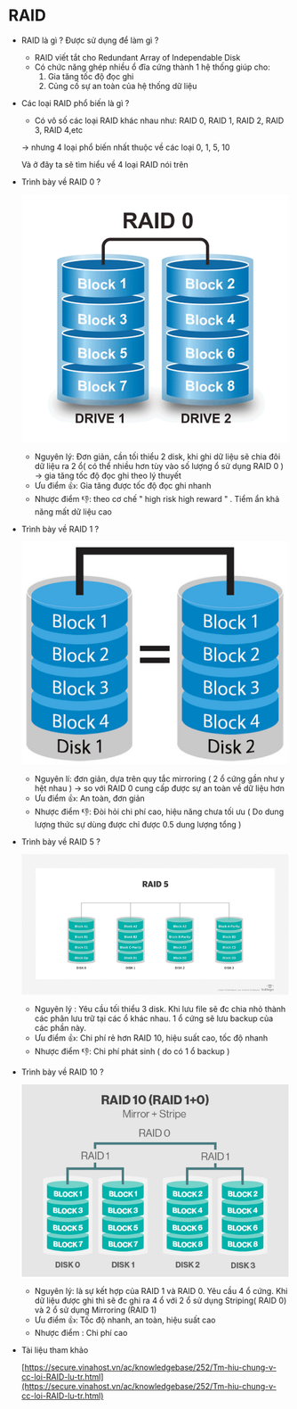 # RAID

- RAID là gì ? Được sử dụng để làm gì ?
    - RAID viết tắt cho Redundant Array of Independable Disk
    - Có chức năng ghép nhiều ổ đĩa cứng thành 1 hệ thống giúp cho:
        1. Gia tăng tốc độ đọc ghi
        2. Củng cố sự an toàn của hệ thống dữ liệu
- Các loại RAID phổ biến là gì ?
    - Có vô số các loại RAID khác nhau như: RAID 0, RAID 1, RAID 2, RAID 3, RAID 4,etc

    → nhưng 4 loại phổ biến nhất thuộc về các loại 0, 1, 5, 10

    Và ở đây ta sẽ tìm hiểu về 4 loại RAID nói trên

- Trình bày về RAID 0 ?

    ![RAID%20ef5a854fa7aa41c8852a961d1b6efd83/unnamed.gif](RAID%20ef5a854fa7aa41c8852a961d1b6efd83/unnamed.gif)

    - Nguyên lý: Đơn giản, cần tối thiểu 2 disk, khi ghi dữ liệu sẽ chia đôi dữ liệu ra 2 ổ( có thể nhiều hơn tùy vào số lượng ổ sử dụng RAID 0 ) → gia tăng tốc độ đọc ghi theo lý thuyết
    - Ưu điểm 👍: Gia tăng được tốc độ đọc ghi nhanh
    - Nhược điểm 👎: theo cơ chế " high risk high reward " . Tiểm ẩn khả năng mất dữ liệu cao

- Trình bày về RAID 1 ?

    ![RAID%20ef5a854fa7aa41c8852a961d1b6efd83/unnamed.jpg](RAID%20ef5a854fa7aa41c8852a961d1b6efd83/unnamed.jpg)

    - Nguyên lí: đơn giản, dựa trên quy tắc mirroring ( 2 ổ cứng gần như y hệt nhau ) → so với RAID 0 cung cấp được sự an toàn về dữ liệu hơn
    - Ưu điểm 👍: An toàn, đơn giản
    - Nhược điểm 👎: Đòi hỏi chi phí cao, hiệu năng chưa tối ưu ( Do dung lượng thức sự dùng được chỉ được 0.5 dung lượng tổng )
- Trình bày về RAID 5 ?

    ![RAID%20ef5a854fa7aa41c8852a961d1b6efd83/storage_raid_05_desktop.png](RAID%20ef5a854fa7aa41c8852a961d1b6efd83/storage_raid_05_desktop.png)

    - Nguyên lý : Yêu cầu tối thiểu 3 disk. Khi lưu file sẽ đc chia nhỏ thành các phân lưu trữ tại các ổ khác nhau. 1 ổ cứng sẽ lưu backup của các phần này.
    - Ưu điểm 👍: Chi phí rẻ hơn RAID 10, hiệu suất cao, tốc độ nhanh
    - Nhược điểm 👎: Chi phí phát sinh ( do có 1 ổ backup )
- Trình bày về RAID 10 ?

    ![RAID%20ef5a854fa7aa41c8852a961d1b6efd83/1e8d46_71065e50e9f140f59a78f0701ea1b79fmv2.png](RAID%20ef5a854fa7aa41c8852a961d1b6efd83/1e8d46_71065e50e9f140f59a78f0701ea1b79fmv2.png)

    - Nguyên lý: là sự kết hợp của RAID 1 và RAID 0. Yêu cầu 4 ổ cứng. Khi dữ liệu được ghi thì sẽ đc ghi ra 4 ổ với 2 ổ sử dụng Striping( RAID 0)  và 2 ổ sử dụng Mirroring (RAID 1)
    - Ưu điểm 👍: Tốc độ nhanh, an toàn, hiệu suất cao
    - Nhược điểm : Chi phí cao

- Tài liệu tham khảo

    [https://secure.vinahost.vn/ac/knowledgebase/252/Tm-hiu-chung-v-cc-loi-RAID-lu-tr.html](https://secure.vinahost.vn/ac/knowledgebase/252/Tm-hiu-chung-v-cc-loi-RAID-lu-tr.html)